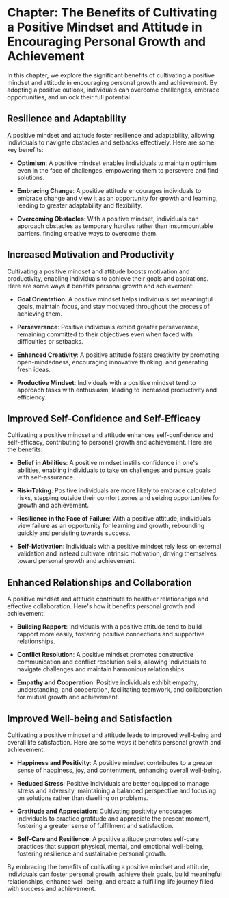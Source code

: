 Chapter: The Benefits of Cultivating a Positive Mindset and Attitude in Encouraging Personal Growth and Achievement
===================================================================================================================

In this chapter, we explore the significant benefits of cultivating a positive mindset and attitude in encouraging personal growth and achievement. By adopting a positive outlook, individuals can overcome challenges, embrace opportunities, and unlock their full potential.

Resilience and Adaptability
---------------------------

A positive mindset and attitude foster resilience and adaptability, allowing individuals to navigate obstacles and setbacks effectively. Here are some key benefits:

* **Optimism**: A positive mindset enables individuals to maintain optimism even in the face of challenges, empowering them to persevere and find solutions.

* **Embracing Change**: A positive attitude encourages individuals to embrace change and view it as an opportunity for growth and learning, leading to greater adaptability and flexibility.

* **Overcoming Obstacles**: With a positive mindset, individuals can approach obstacles as temporary hurdles rather than insurmountable barriers, finding creative ways to overcome them.

Increased Motivation and Productivity
-------------------------------------

Cultivating a positive mindset and attitude boosts motivation and productivity, enabling individuals to achieve their goals and aspirations. Here are some ways it benefits personal growth and achievement:

* **Goal Orientation**: A positive mindset helps individuals set meaningful goals, maintain focus, and stay motivated throughout the process of achieving them.

* **Perseverance**: Positive individuals exhibit greater perseverance, remaining committed to their objectives even when faced with difficulties or setbacks.

* **Enhanced Creativity**: A positive attitude fosters creativity by promoting open-mindedness, encouraging innovative thinking, and generating fresh ideas.

* **Productive Mindset**: Individuals with a positive mindset tend to approach tasks with enthusiasm, leading to increased productivity and efficiency.

Improved Self-Confidence and Self-Efficacy
------------------------------------------

Cultivating a positive mindset and attitude enhances self-confidence and self-efficacy, contributing to personal growth and achievement. Here are the benefits:

* **Belief in Abilities**: A positive mindset instills confidence in one's abilities, enabling individuals to take on challenges and pursue goals with self-assurance.

* **Risk-Taking**: Positive individuals are more likely to embrace calculated risks, stepping outside their comfort zones and seizing opportunities for growth and achievement.

* **Resilience in the Face of Failure**: With a positive attitude, individuals view failure as an opportunity for learning and growth, rebounding quickly and persisting towards success.

* **Self-Motivation**: Individuals with a positive mindset rely less on external validation and instead cultivate intrinsic motivation, driving themselves toward personal growth and achievement.

Enhanced Relationships and Collaboration
----------------------------------------

A positive mindset and attitude contribute to healthier relationships and effective collaboration. Here's how it benefits personal growth and achievement:

* **Building Rapport**: Individuals with a positive attitude tend to build rapport more easily, fostering positive connections and supportive relationships.

* **Conflict Resolution**: A positive mindset promotes constructive communication and conflict resolution skills, allowing individuals to navigate challenges and maintain harmonious relationships.

* **Empathy and Cooperation**: Positive individuals exhibit empathy, understanding, and cooperation, facilitating teamwork, and collaboration for mutual growth and achievement.

Improved Well-being and Satisfaction
------------------------------------

Cultivating a positive mindset and attitude leads to improved well-being and overall life satisfaction. Here are some ways it benefits personal growth and achievement:

* **Happiness and Positivity**: A positive mindset contributes to a greater sense of happiness, joy, and contentment, enhancing overall well-being.

* **Reduced Stress**: Positive individuals are better equipped to manage stress and adversity, maintaining a balanced perspective and focusing on solutions rather than dwelling on problems.

* **Gratitude and Appreciation**: Cultivating positivity encourages individuals to practice gratitude and appreciate the present moment, fostering a greater sense of fulfillment and satisfaction.

* **Self-Care and Resilience**: A positive attitude promotes self-care practices that support physical, mental, and emotional well-being, fostering resilience and sustainable personal growth.

By embracing the benefits of cultivating a positive mindset and attitude, individuals can foster personal growth, achieve their goals, build meaningful relationships, enhance well-being, and create a fulfilling life journey filled with success and achievement.
